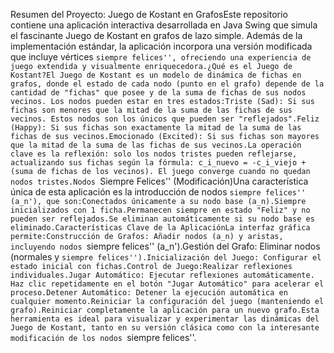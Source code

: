 Resumen del Proyecto: Juego de Kostant en GrafosEste repositorio contiene una aplicación interactiva desarrollada en Java Swing que simula el fascinante Juego de Kostant en grafos de lazo simple. Además de la implementación estándar, la aplicación incorpora una versión modificada que incluye vértices ``siempre felices'', ofreciendo una experiencia de juego extendida y visualmente enriquecedora.¿Qué es el Juego de Kostant?El Juego de Kostant es un modelo de dinámica de fichas en grafos, donde el estado de cada nodo (punto en el grafo) depende de la cantidad de "fichas" que posee y de la suma de fichas de sus nodos vecinos. Los nodos pueden estar en tres estados:Triste (Sad): Si sus fichas son menores que la mitad de la suma de las fichas de sus vecinos. Estos nodos son los únicos que pueden ser "reflejados".Feliz (Happy): Si sus fichas son exactamente la mitad de la suma de las fichas de sus vecinos.Emocionado (Excited): Si sus fichas son mayores que la mitad de la suma de las fichas de sus vecinos.La operación clave es la reflexión: solo los nodos tristes pueden reflejarse, actualizando sus fichas según la fórmula: c_i_nuevo = -c_i_viejo + (suma de fichas de los vecinos). El juego converge cuando no quedan nodos tristes.Nodos ``Siempre Felices'' (Modificación)Una característica única de esta aplicación es la introducción de nodos ``siempre felices'' (a_n'), que son:Conectados únicamente a su nodo base (a_n).Siempre inicializados con 1 ficha.Permanecen siempre en estado "Feliz" y no pueden ser reflejados.Se eliminan automáticamente si su nodo base es eliminado.Características Clave de la AplicaciónLa interfaz gráfica permite:Construcción de Grafos: Añadir nodos (a_n) y aristas, incluyendo nodos ``siempre felices'' (a_n').Gestión del Grafo: Eliminar nodos (normales y ``siempre felices'').Inicialización del Juego: Configurar el estado inicial con fichas.Control de Juego:Realizar reflexiones individuales.Jugar Automático: Ejecutar reflexiones automáticamente. Haz clic repetidamente en el botón "Jugar Automático" para acelerar el proceso.Detener Automático: Detener la ejecución automática en cualquier momento.Reiniciar la configuración del juego (manteniendo el grafo).Reiniciar completamente la aplicación para un nuevo grafo.Esta herramienta es ideal para visualizar y experimentar las dinámicas del Juego de Kostant, tanto en su versión clásica como con la interesante modificación de los nodos ``siempre felices''.
